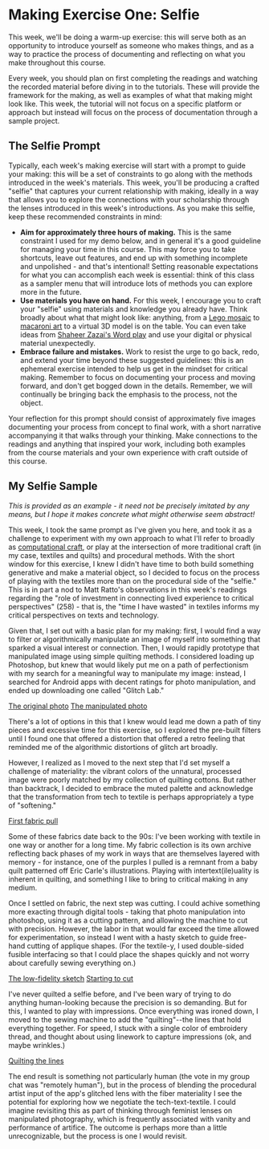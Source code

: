 # Making Exercise One: Selfie

This week, we'll be doing a warm-up exercise: this will serve both as an opportunity to introduce yourself as someone who makes things, and as a way to practice the process of documenting and reflecting on what you make throughout this course.

Every week, you should plan on first completing the readings and watching the recorded material before diving in to the tutorials. These will provide the framework for the making, as well as examples of what that making might look like. This week, the tutorial will not focus on a specific platform or approach but instead will focus on the process of documentation through a sample project.

## The Selfie Prompt

Typically, each week's making exercise will start with a prompt to guide your making: this will be a set of constraints to go along with the methods introduced in the week's materials. This week, you'll be producing a crafted "selfie" that captures your current relationship with making, ideally in a way that allows you to explore the connections with your scholarship through the lenses introduced in this week's introductions. As you make this selfie, keep these recommended constraints in mind:

- **Aim for approximately three hours of making.** This is the same constraint I used for my demo below, and in general it's a good guideline for managing your time in this course. This may force you to take shortcuts, leave out features, and end up with something incomplete and unpolished - and that's intentional! Setting reasonable expectations for what you can accomplish each week is essential: think of this class as a sampler menu that will introduce lots of methods you can explore more in the future.
- **Use materials you have on hand.** For this week, I encourage you to craft your "selfie" using materials and knowledge you already have. Think broadly about what that might look like: anything, from a [Lego mosaic](https://www.brothers-brick.com/2020/07/01/lego-art-revealed-as-mosaics-of-the-beatles-marilyn-monroe-star-wars-sith-and-iron-man-news/) to [macaroni art](https://www.boothbayregister.com/article/memory-bench-proposed-boothbay-harbor-artist/9953) to a virtual 3D model is on the table. You can even take ideas from [Shaheer Zazai's Word play](https://www.cbc.ca/arts/how-to-weave-an-afghan-rug-using-microsoft-word-1.4612765) and use your digital or physical material unexpectedly.
- **Embrace failure and mistakes.** Work to resist the urge to go back, redo, and extend your time beyond these suggested guidelines: this is an ephemeral exercise intended to help us get in the mindset for critical making. Remember to focus on documenting your process and moving forward, and don't get bogged down in the details. Remember, we will continually be bringing back the emphasis to the process, not the object.

Your reflection for this prompt should consist of approximately five images documenting your process from concept to final work, with a short narrative accompanying it that walks through your thinking. Make connections to the readings and anything that inspired your work, including both examples from the course materials and your own experience with craft outside of this course.

## My Selfie Sample

*This is provided as an example - it need not be precisely imitated by any means, but I hope it makes concrete what might otherwise seem abstract!*

This week, I took the same prompt as I've given you here, and took it as a challenge to experiment with my own approach to what I'll refer to broadly as [computational craft](https://www.youtube.com/watch?v=mwtKiwQxyKY), or play at the intersection of more traditional craft (in my case, textiles and quilts) and procedural methods. With the short window for this exercise, I knew I didn't have time to both build something generative and make a material object, so I decided to focus on the process of playing with the textiles more than on the procedural side of the "selfie." This is in part a nod to Matt Ratto's observations in this week's readings regarding the "role of investment in connecting lived experience to critical perspectives" (258) - that is, the "time I have wasted" in textiles informs my critical perspectives on texts and technology.

Given that, I set out with a basic plan for my making: first, I would find a way to filter or algorithmically manipulate an image of myself into something that sparked a visual interest or connection. Then, I would rapidly prototype that manipulated image using simple quilting methods. I considered loading up Photoshop, but knew that would likely put me on a path of perfectionism with my search for a meaningful way to manipulate my image: instead, I searched for Android apps with decent ratings for photo manipulation, and ended up downloading one called "Glitch Lab."

[The original photo](../img/original.jpg)
[The manipulated photo](../img/glitched.png)

There's a lot of options in this that I knew would lead me down a path of tiny pieces and excessive time for this exercise, so I explored the pre-built filters until I found one that offered a distortion that offered a retro feeling that reminded me of the algorithmic distortions of glitch art broadly.

However, I realized as I moved to the next step that I'd set myself a challenge of materiality: the vibrant colors of the unnatural, processed image were poorly matched by my collection of quilting cottons. But rather than backtrack, I decided to embrace the muted palette and acknowledge that the transformation from tech to textile is perhaps appropriately a type of "softening."

[First fabric pull](../img/fabric.jpg)

Some of these fabrics date back to the 90s: I've been working with textile in one way or another for a long time. My fabric collection is its own archive reflecting back phases of my work in ways that are themselves layered with memory - for instance, one of the purples I pulled is a remnant from a baby quilt patterned off Eric Carle's illustrations. Playing with intertext(ile)uality is inherent in quilting, and something I like to bring to critical making in any medium.

Once I settled on fabric, the next step was cutting. I could achive something more exacting through digital tools - taking that photo manipulation into photoshop, using it as a cutting pattern, and allowing the machine to cut with precision. However, the labor in that would far exceed the time allowed for experimentation, so instead I went with a hasty sketch to guide free-hand cutting of applique shapes. (For the textile-y, I used double-sided fusible interfacing so that I could place the shapes quickly and not worry about carefully sewing everything on.)

[The low-fidelity sketch](../img/sketch.jpg)
[Starting to cut](../img/cutting.jpg)

I've never quilted a selfie before, and I've been wary of trying to do anything human-looking because the precision is so demanding. But for this, I wanted to play with impressions. Once everything was ironed down, I moved to the sewing machine to add the "quilting"--the lines that hold everything together. For speed, I stuck with a single color of embroidery thread, and thought about using linework to capture impressions (ok, and maybe wrinkles.)

[Quilting the lines](../img/quilting.jpg)

The end result is something not particularly human (the vote in my group chat was "remotely human"), but in the process of blending the procedural artist input of the app's glitched lens with the fiber materiality I see the potential for exploring how we negotiate the tech-text-textile. I could imagine revisiting this as part of thinking through feminist lenses on manipulated photography, which is frequently associated with vanity and performance of artifice. The outcome is perhaps more than a little unrecognizable, but the process is one I would revisit.
